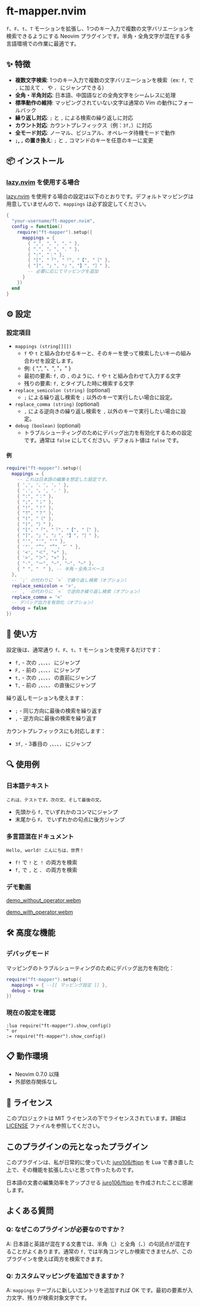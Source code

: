 # ft-mapper.nvim

`f`、`F`、`t`、`T` モーションを拡張し、1つのキー入力で複数の文字バリエーションを検索できるようにする Neovim プラグインです。半角・全角文字が混在する多言語環境での作業に最適です。

## ✨ 特徴

- **複数文字検索**: 1つのキー入力で複数の文字バリエーションを検索（ex: `f,` で `,` に加えて `、` や `，` にジャンプできる）
- **全角・半角対応**: 日本語、中国語などの全角文字をシームレスに処理
- **標準動作の維持**: マッピングされていない文字は通常の Vim の動作にフォールバック
- **繰り返し対応**: `;` と `,` による検索の繰り返しに対応
- **カウント対応**: カウントプレフィックス（例：`3f,`）に対応
- **全モード対応**: ノーマル、ビジュアル、オペレータ待機モードで動作
- **`;`, `,` の置き換え**: `;` と `,` コマンドのキーを任意のキーに変更

## 📦 インストール

### [lazy.nvim](https://github.com/folke/lazy.nvim) を使用する場合

[lazy.nvim](https://github.com/folke/lazy.nvim) を使用する場合の設定は以下のとおりです。デフォルトマッピングは用意していませんので、`mappings` は必ず設定してください。 

```lua
{
  "your-username/ft-mapper.nvim",
  config = function()
    require("ft-mapper").setup({
      mappings = {
        { ",", "、", "，" },
        { ".", "。", "．" },
        { ":", "：" },
        { "[", "「", "『", "【", "［" },
        { "]", "」", "』", "】", "］" },
        -- 必要に応じてマッピングを追加
      }
    })
  end
}
```

## ⚙️ 設定

### 設定項目

- `mappings (string[][])`
    - `f` や `t` と組み合わせるキーと、そのキーを使って検索したいキーの組み合わせを設定します。
    - 例: { ",", "、", "，" }
    - 最初の要素: `f,` の `,` のように、`f` や `t` と組み合わせて入力する文字
    - 残りの要素: `f,` とタイプした時に検索する文字
- `replace_semicolon (string)` (optional)
    - `;` による繰り返し検索を `;` 以外のキーで実行したい場合に設定。
- `replace_comma (string)` (optional)
    - `,` による逆向きの繰り返し検索を `,` 以外のキーで実行したい場合に設定。
- `debug (boolean)` (optional)
    - トラブルシューティングのためにデバッグ出力を有効化するための設定です。通常は `false` にしてください。デフォルト値は `false` です。

#### 例

```lua
require("ft-mapper").setup({
  mappings = {
    -- これは日本語の編集を想定した設定です。
    { ',', '、', '，' },
    { '.', '。', '．' },
    { ":", "：" },
    { ";", "；" },
    { "!", "！" },
    { "?", "？" },
    { "(", "（" },
    { ")", "）" },
    { "[", "「", "『", "【", "［" },
    { "]", "」", "』", "】", "］" },
    { "'", "'", "'" },
    { '"', "“", "”", "゛" },
    { '<', "＜", "«" },
    { '>', "＞", "»" },
    { "-", "ー", "―", "—", "–" },
    { " ", "　" }, -- 半角・全角スペース
  },
  -- `;` の代わりに `>` で繰り返し検索（オプション）
  replace_semicolon = '>',
  -- `,` の代わりに `<` で逆向き繰り返し検索（オプション）
  replace_comma = '<'
  -- デバッグ出力を有効化（オプション）
  debug = false
})
```

## 🚀 使い方

設定後は、通常通り `f`、`F`、`t`、`T` モーションを使用するだけです：

- `f,` - 次の `,`、`、`、`，` にジャンプ
- `F,` - 前の `,`、`、`、`，` にジャンプ
- `t,` - 次の `,`、`、`、`，` の直前にジャンプ
- `T,` - 前の `,`、`、`、`，` の直後にジャンプ

繰り返しモーションも使えます：
- `;` - 同じ方向に最後の検索を繰り返す
- `,` - 逆方向に最後の検索を繰り返す

カウントプレフィックスにも対応します：
- `3f,` - 3番目の `,`、`、`、`，` にジャンプ

## 🔍 使用例

### 日本語テキスト
```
これは、テストです。次の文、そして最後の文。
```
- 先頭から `f,` でいずれかのコンマにジャンプ
- 末尾から `F。` でいずれかの句点に後方ジャンプ

### 多言語混在ドキュメント
```
Hello, world! こんにちは、世界！
```
- `f!` で `!` と `！` の両方を検索
- `f,` で `,` と `、` の両方を検索

### デモ動画

[demo_without_operator.webm](https://github.com/user-attachments/assets/3d070a72-ea37-41a2-b72f-4b805f999c14)

[demo_with_operator.webm](https://github.com/user-attachments/assets/081f6e68-33d8-4b88-9575-9d6b6501f7a0)

## 🛠️ 高度な機能

### デバッグモード

マッピングのトラブルシューティングのためにデバッグ出力を有効化：

```lua
require("ft-mapper").setup({
  mappings = { --[[ マッピング設定 ]] },
  debug = true
})
```

### 現在の設定を確認

```vim
:lua require("ft-mapper").show_config()
" or
:= require("ft-mapper").show_config()
```

## 📋 動作環境

- Neovim 0.7.0 以降
- 外部依存関係なし

## 📄 ライセンス

このプロジェクトは MIT ライセンスの下でライセンスされています。詳細は [LICENSE](LICENSE) ファイルを参照してください。

## このプラグインの元となったプラグイン

このプラグインは、私が日常的に使っていた [juro106/ftjpn](https://github.com/juro106/ftjpn) を Lua で書き直した上で、その機能を拡張したいと思って作ったものです。

日本語の文書の編集効率をアップさせる [juro106/ftjpn](https://github.com/juro106/ftjpn) を作成されたことに感謝します。

## よくある質問

### Q: なぜこのプラグインが必要なのですか？

A: 日本語と英語が混在する文書では、半角（,）と全角（、）の句読点が混在することがよくあります。通常の `f,` では半角コンマしか検索できませんが、このプラグインを使えば両方を検索できます。

### Q: カスタムマッピングを追加できますか？

A: `mappings` テーブルに新しいエントリを追加すれば OK です。最初の要素が入力文字、残りが検索対象文字です。
